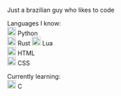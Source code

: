 Just a brazilian guy who likes to code  
  
Languages I know:  
<img src="https://github.com/yurijserrano/Github-Profile-Readme-Logos/blob/master/programming%20languages/python.svg" alt="drawing" width="20"/> Python  
<img src="https://github.com/yurijserrano/Github-Profile-Readme-Logos/blob/master/programming%20languages/rust.svg" alt="drawing" width="20"> Rust
<img src="https://upload.wikimedia.org/wikipedia/commons/c/cf/Lua-Logo.svg" alt="drawing" width="20"/> Lua  
<img src="https://github.com/yurijserrano/Github-Profile-Readme-Logos/blob/master/others/html.svg" alt="drawing" width="20"/> HTML  
<img src="https://github.com/yurijserrano/Github-Profile-Readme-Logos/blob/master/others/css.svg" alt="drawing" width="20"/> CSS  
  
Currently learning:  
<img src="https://github.com/yurijserrano/Github-Profile-Readme-Logos/blob/master/programming%20languages/c.svg" alt="drawing" width="20"/> C
